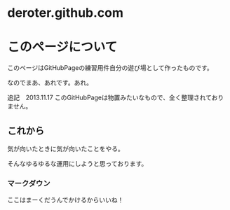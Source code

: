 deroter.github.com
==================

# このページについて

このページはGitHubPageの練習用件自分の遊び場として作ったものです。

なのでまあ、あれです。あれ。

追記　2013.11.17 このGitHubPageは物置みたいなもので、全く整理されておりません。

## これから

気が向いたときに気が向いたことをやる。

そんなゆるゆるな運用にしようと思っております。

### マークダウン

ここはまーくだうんでかけるからいいね！